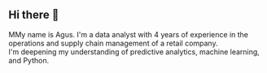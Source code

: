 ## Hi there 👋

MMy name is Agus. I'm a data analyst with 4 years of experience in the operations and supply chain management of a retail company.  
I'm deepening my understanding of predictive analytics, machine learning, and Python.

<!--
**mohammad-agus/mohammad-agus** is a ✨ _special_ ✨ repository because its `README.md` (this file) appears on your GitHub profile.

Here are some ideas to get you started:

- 🔭 I’m currently working on ...
- 🌱 I’m currently learning ...
- 👯 I’m looking to collaborate on ...
- 🤔 I’m looking for help with ...
- 💬 Ask me about ...
- 📫 How to reach me: ...
- 😄 Pronouns: ...
- ⚡ Fun fact: ...
-->

